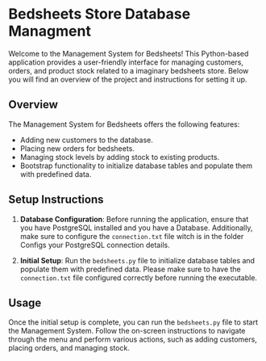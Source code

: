 # Bedsheets Store Database Managment

Welcome to the Management System for Bedsheets! This Python-based application provides a user-friendly interface for managing customers, orders, and product stock related to a imaginary bedsheets store. Below you will find an overview of the project and instructions for setting it up.

## Overview

The Management System for Bedsheets offers the following features:

- Adding new customers to the database.
- Placing new orders for bedsheets.
- Managing stock levels by adding stock to existing products.
- Bootstrap functionality to initialize database tables and populate them with predefined data.

## Setup Instructions

1. **Database Configuration**: Before running the application, ensure that you have PostgreSQL installed and you have a Database. Additionally, make sure to configure the `connection.txt` file witch is in the folder Configs your PostgreSQL connection details.

2. **Initial Setup**: Run the `bedsheets.py` file to initialize database tables and populate them with predefined data. Please make sure to have the `connection.txt` file configured correctly before running the executable.

## Usage

Once the initial setup is complete, you can run the `bedsheets.py` file to start the Management System. Follow the on-screen instructions to navigate through the menu and perform various actions, such as adding customers, placing orders, and managing stock.
